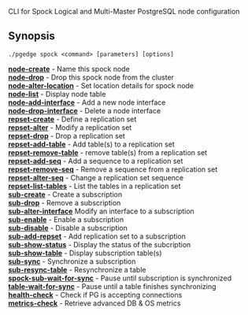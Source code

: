 CLI for Spock 
Logical and Multi-Master PostgreSQL node configuration

## Synopsis
    ./pgedge spock <command> [parameters] [options] 

[**node-create**](help/spock-node-create.md)     - Name this spock node<br>
[**node-drop**](help/spock-node-drop.md)         - Drop this spock node from the cluster<br>
[**node-alter-location**](help/spock-node-alter-location.md)	    - Set location details for spock node<br>
[**node-list**](help/spock-node-list.md)	- Display node table<br>
[**node-add-interface**](help/spock-node-add-interface.md)     - Add a new node interface<br>
[**node-drop-interface**](help/spock-node-drop-interface.md)     - Delete a node interface<br>
[**repset-create**](help/spock-repset-create.md) - Define a replication set<br>
[**repset-alter**](help/spock-repset-alter.md) - Modify a replication set<br>
[**repset-drop**](help/spock-repset-drop.md) - Drop a replication set<br>
[**repset-add-table**](help/spock-repset-add-table.md)  - Add table(s) to a replication set<br>
[**repset-remove-table**](help/spock-repset-remove-table.md)  - remove table(s) from a replication set<br>
[**repset-add-seq**](help/spock-repset-add-seq.md)     - Add a sequence to a replication set<br>
[**repset-remove-seq**](help/spock-repset-remove-seq.md)     - Remove a sequence from a replication set<br>
[**repset-alter-seq**](help/spock-repset-alter-seq.md)     - Change a replication set sequence<br>
[**repset-list-tables**](help/spock-repset-list-tables.md)  - List the tables in a replication set<br>
[**sub-create**](help/spock-sub-create.md)       - Create a subscription<br>
[**sub-drop**](help/spock-sub-drop.md)       - Remove a subscription<br>
[**sub-alter-interface**](help/spock-sub-alter-interface.md)	Modify an interface to a subscription<br>
[**sub-enable**](help/spock-sub-enable.md)       - Enable a subscription<br>
[**sub-disable**](help/spock-sub-disable.md)       - Disable a subscription<br>
[**sub-add-repset**](help/spock-sub-add-repset.md)     - Add replication set to a subscription<br>
[**sub-show-status**](help/spock-sub-show-status.md)        - Display the status of the subcription<br>
[**sub-show-table**](help/spock-sub-show-table.md)      - Display subscription table(s)<br>
[**sub-sync**](help/spock-sub-sync.md)     - Synchronize a subscription<br>
[**sub-resync-table**](help/spock-sub-resync-table.md)     - Resynchronize a table<br>
[**spock-sub-wait-for-sync**](help/spock-sub-wait-for-sync.md)  - Pause until subscription is synchronized<br>
[**table-wait-for-sync**](help/spock-table-wait-for-sync.md)     - Pause until a table finishes synchronizing<br>
[**health-check**](help/spock-health-check.md)          - Check if PG is accepting connections<br>
[**metrics-check**](help/spock-metrics-check.md)        - Retrieve advanced DB & OS metrics<br>

